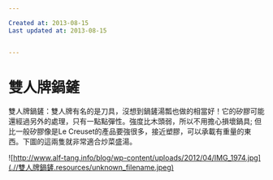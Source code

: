 ```yaml
---

Created at: 2013-08-15
Last updated at: 2013-08-15


---
```


# 雙人牌鍋鏟


雙人牌鍋鏟：雙人牌有名的是刀具，沒想到鍋鏟湯瓢也做的相當好！它的矽膠可能還經過另外的處理，只有一點點彈性。強度比木頭弱，所以不用擔心損壞鍋具; 但比一般矽膠像是Le Creuset的產品要強很多，接近塑膠，可以承載有重量的東西。下圖的這兩隻就非常適合炒菜盛湯。

![http://www.alf-tang.info/blog/wp-content/uploads/2012/04/IMG_1974.jpg](.//雙人牌鍋鏟.resources/unknown_filename.jpeg)

